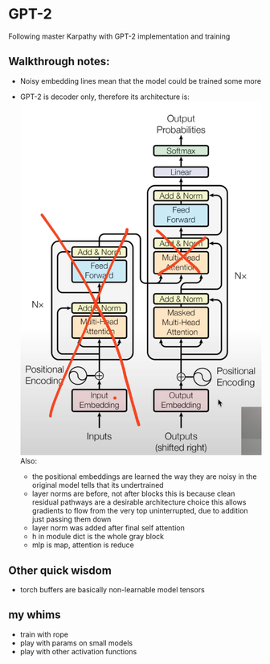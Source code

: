 # GPT-2
Following master Karpathy with GPT-2 implementation and training

## Walkthrough notes:

- Noisy embedding lines mean that the model could be trained some more

- GPT-2 is decoder only, therefore its architecture is:
![alt text](image.png)
  Also:
  - the positional embeddings are learned
    the way they are noisy in the original model tells that its undertrained
  - layer norms are before, not after blocks
    this is because clean residual pathways are a desirable architecture choice
    this allows gradients to flow from the very top uninterrupted, due to addition
    just passing them down
  - layer norm was added after final self attention
  - h in module dict is the whole gray block
  - mlp is map, attention is reduce

## Other quick wisdom
- torch buffers are basically non-learnable model tensors

## my whims
- train with rope
- play with params on small models
- play with other activation functions

